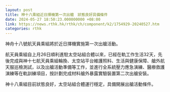 ```yaml
---
layout: post
title: 神十八乘組近日擇機第一次出艙　狀態良好具備條件
date: 2024-05-27 18:50:23.000000000 +08:00
link: https://news.rthk.hk/rthk/ch/component/k2/1754929-20240527.htm
categories: rthk
---
```


神舟十八號航天員乘組將於近日擇機實施第一次出艙活動。

航天員乘組自上月26日順利進駐太空站組合體以來，已經在軌工作生活32天，先後完成與神十七航天員乘組輪換、太空站平台維護照料、生活與健康保障、艙外航天服巡檢測試，以及出艙活動準備等工作，並進行全系統壓力應急演練、醫療救護演練等在軌訓練項目，按計劃完成材料艙外暴露實驗裝置第二次出艙安裝。

神十八乘組目前狀態良好，太空站組合體運行穩定，具備開展出艙活動條件。
